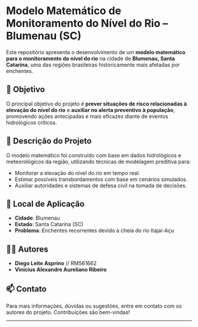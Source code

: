 # Modelo Matemático de Monitoramento do Nível do Rio – Blumenau (SC)

Este repositório apresenta o desenvolvimento de um **modelo matemático para o monitoramento do nível do rio** na cidade de **Blumenau, Santa Catarina**, uma das regiões brasileiras historicamente mais afetadas por enchentes.

## 🎯 Objetivo

O principal objetivo do projeto é **prever situações de risco relacionadas à elevação do nível do rio** e **auxiliar no alerta preventivo à população**, promovendo ações antecipadas e mais eficazes diante de eventos hidrológicos críticos.

## 📌 Descrição do Projeto

O modelo matemático foi construído com base em dados hidrológicos e meteorológicos da região, utilizando técnicas de modelagem preditiva para:

- Monitorar a elevação do nível do rio em tempo real.
- Estimar possíveis transbordamentos com base em cenários simulados.
- Auxiliar autoridades e sistemas de defesa civil na tomada de decisões.

## 📍 Local de Aplicação

- **Cidade**: Blumenau  
- **Estado**: Santa Catarina (SC)  
- **Problema**: Enchentes recorrentes devido à cheia do rio Itajaí-Açu

## 👨‍💻 Autores

- **Diego Leite Asprino**  // RM561662
- **Vinicius Alexandre Aureliano Ribeiro**

## 📫 Contato

Para mais informações, dúvidas ou sugestões, entre em contato com os autores do projeto. Contribuições são bem-vindas!

---
